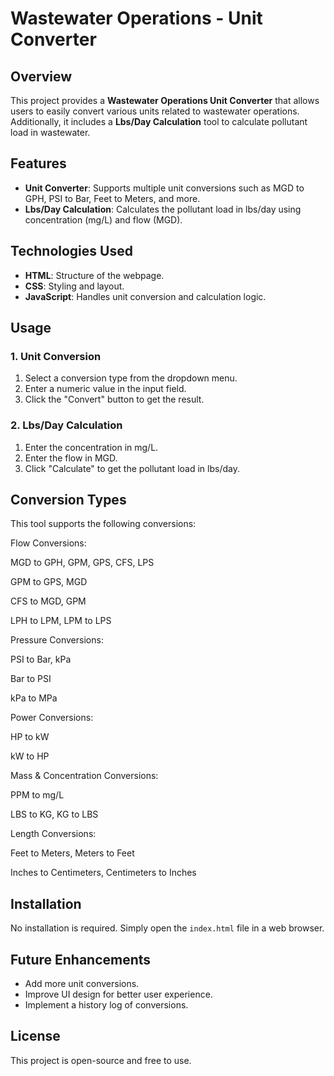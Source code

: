 # Wastewater Operations - Unit Converter

## Overview
This project provides a **Wastewater Operations Unit Converter** that allows users to easily convert various units related to wastewater operations. Additionally, it includes a **Lbs/Day Calculation** tool to calculate pollutant load in wastewater.

## Features
- **Unit Converter**: Supports multiple unit conversions such as MGD to GPH, PSI to Bar, Feet to Meters, and more.
- **Lbs/Day Calculation**: Calculates the pollutant load in lbs/day using concentration (mg/L) and flow (MGD).

## Technologies Used
- **HTML**: Structure of the webpage.
- **CSS**: Styling and layout.
- **JavaScript**: Handles unit conversion and calculation logic.

## Usage

### 1. Unit Conversion
1. Select a conversion type from the dropdown menu.
2. Enter a numeric value in the input field.
3. Click the "Convert" button to get the result.

### 2. Lbs/Day Calculation
1. Enter the concentration in mg/L.
2. Enter the flow in MGD.
3. Click "Calculate" to get the pollutant load in lbs/day.

## Conversion Types


This tool supports the following conversions:

Flow Conversions:

MGD to GPH, GPM, GPS, CFS, LPS

GPM to GPS, MGD

CFS to MGD, GPM

LPH to LPM, LPM to LPS

Pressure Conversions:

PSI to Bar, kPa

Bar to PSI

kPa to MPa

Power Conversions:

HP to kW

kW to HP

Mass & Concentration Conversions:

PPM to mg/L

LBS to KG, KG to LBS

Length Conversions:

Feet to Meters, Meters to Feet

Inches to Centimeters, Centimeters to Inches

## Installation
No installation is required. Simply open the `index.html` file in a web browser.

## Future Enhancements
- Add more unit conversions.
- Improve UI design for better user experience.
- Implement a history log of conversions.

## License
This project is open-source and free to use.
